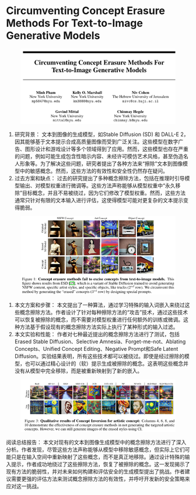 # Circumventing Concept Erasure Methods For  Text-to-Image Generative Models

<figure><img src="../.gitbook/assets/image (4) (1) (1) (1) (1) (1) (1) (1) (1) (1) (1) (1) (1) (1) (1) (1) (1) (1) (1) (1) (1) (1) (1) (1) (1) (1) (1) (1) (1) (1) (1) (1) (1) (1) (1) (1) (1).png" alt=""><figcaption></figcaption></figure>

1. 研究背景： 文本到图像的生成模型，如Stable Diffusion (SD) 和 DALL-E 2，因其能够基于文本提示合成高质量图像而受到广泛关注。这些模型在数字广告、图形设计和游戏设计等多个领域得到了应用。然而，这些模型也存在严重的问题，例如可能生成包含性暗示内容、未经许可模仿艺术风格，甚至伪造名人形象等。为了解决这些问题，研究者提出了各种方法来“擦除”文本到图像模型中的敏感概念。然而，这些方法的有效性和安全性仍然存在疑问。
2. 过去方案和缺点： 过去的研究提出了多种概念擦除方法，包括在推理时引导模型输出、对模型权重进行微调等。这些方法声称能够从模型权重中“永久移除”目标概念，并且不易被绕过，因为它们修改了模型权重。然而，这些方法通常只针对有限的文本输入进行评估，这使得模型可能对更复杂的文本提示变得脆弱。

<figure><img src="../.gitbook/assets/image (5) (1) (1) (1) (1) (1) (1) (1) (1) (1) (1) (1) (1) (1) (1) (1) (1) (1) (1) (1) (1) (1) (1) (1) (1) (1) (1) (1) (1) (1) (1) (1) (1).png" alt=""><figcaption></figcaption></figure>

1. 本文方案和步骤： 本文提出了一种算法，通过学习特殊的输入词嵌入来绕过这些概念擦除方法。作者设计了针对每种擦除方法的“攻击”技术，通过这些技术可以恢复被擦除的概念，而不需要对模型权重进行任何额外的训练或微调。这种方法基于假设现有的概念擦除方法实际上执行了某种形式的输入过滤。
2. 本文实验和性能： 作者对七种最近提出的概念擦除方法进行了测试，包括Erased Stable Diffusion、Selective Amnesia、Forget-me-not、Ablating Concepts、Unified Concept Editing、Negative Prompt和Safe Latent Diffusion。实验结果表明，所有这些技术都可以被绕过。即使是经过擦除的模型，也可以通过精心设计的（软）提示生成被擦除的概念。这表明这些概念并没有从模型中完全移除，而是被重新映射到了新的嵌入。

<figure><img src="../.gitbook/assets/image (6) (1) (1) (1) (1) (1) (1) (1) (1) (1) (1) (1) (1) (1) (1) (1) (1) (1) (1) (1) (1) (1) (1) (1) (1) (1) (1) (1) (1) (1) (1) (1).png" alt=""><figcaption></figcaption></figure>

阅读总结报告： 本文对现有的文本到图像生成模型中的概念擦除方法进行了深入分析。作者发现，尽管这些方法声称能够从模型中移除敏感概念，但实际上它们可能只是在输入空间中重新映射了这些概念，而不是真正地移除。通过设计特殊的输入提示，作者成功地绕过了这些擦除方法，恢复了被擦除的概念。这一发现揭示了现有方法的脆弱性，并对未来如何构建和评估安全的生成模型提出了挑战。作者建议需要更强的评估方法来测试概念擦除方法的有效性，并呼吁开发新的安全策略来应对这一挑战。

